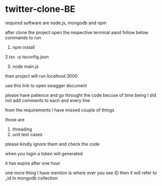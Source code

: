 # twitter-clone-BE

required software are
node.js, mongodb and npm

after clone the project open the respective terminal aand follow below commands to run


1. npm install

2.tsc -p tsconfig.json

3. node main.js

then project will run localhost:3000

use this link to open swagger document

please have patience and go throught the code becuse of time being I did not add comments 
to each and every line 

from the requirements I have missed couple of things

those are 

1. threading
2. unit test cases

please kindly ignore them and check the code


when you login a token will generated 

it has expire after one hour


one more thing I have mention is where ever you see ID then it will refer to _id in mongodb collection
